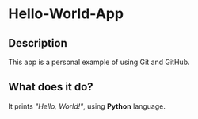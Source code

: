 # Hello-World-App

## Description

This app is a personal example of using Git and GitHub.

## What does it do?

It prints _"Hello, World!"_, using **Python** language.
